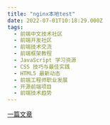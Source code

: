 ```yaml
---
title: "nginx本地test"
date: 2022-07-01T10:18:29.000Z
tags: 
  - 前端中文技术社区
  - 前端开发社区
  - 前端技术交流
  - 前端框架教程
  - JavaScript 学习资源
  - CSS 技巧与最佳实践
  - HTML5 最新动态
  - 前端工程师职业发展
  - 开源前端项目
  - 前端技术趋势
---
```


[一篇文章](https://blog.csdn.net/qq_27985607/article/details/86608392 "https://blog.csdn.net/qq_27985607/article/details/86608392")
